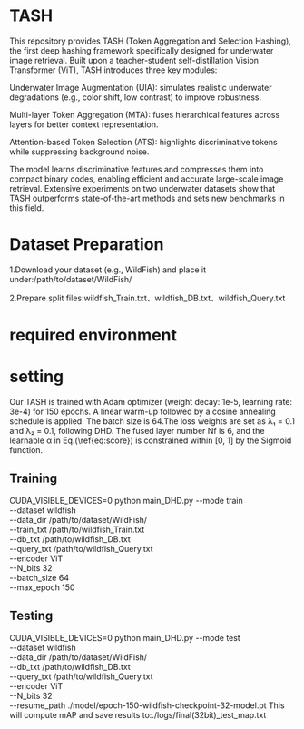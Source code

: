 # TASH
This repository provides TASH (Token Aggregation and Selection Hashing), the first deep hashing framework specifically designed for underwater image retrieval.
Built upon a teacher-student self-distillation Vision Transformer (ViT), TASH introduces three key modules:

Underwater Image Augmentation (UIA): simulates realistic underwater degradations (e.g., color shift, low contrast) to improve robustness.

Multi-layer Token Aggregation (MTA): fuses hierarchical features across layers for better context representation.

Attention-based Token Selection (ATS): highlights discriminative tokens while suppressing background noise.

The model learns discriminative features and compresses them into compact binary codes, enabling efficient and accurate large-scale image retrieval. Extensive experiments on two underwater datasets show that TASH outperforms state-of-the-art methods and sets new benchmarks in this field.

# Dataset Preparation
1.Download your dataset (e.g., WildFish) and place it under:/path/to/dataset/WildFish/

2.Prepare split files:wildfish_Train.txt、wildfish_DB.txt、wildfish_Query.txt

# required environment

# setting
Our TASH is trained with Adam optimizer (weight decay: 1e-5, learning rate: 3e-4) for 150 epochs. A linear warm-up followed by a cosine annealing schedule is applied. The batch size is 64.The loss weights are set as  λ₁ = 0.1 and λ₂ = 0.1, following DHD. The fused layer number Nf is 6, and the learnable α in Eq.(\ref{eq:score}) is constrained within [0, 1] by the Sigmoid function.

## Training
CUDA_VISIBLE_DEVICES=0 python main_DHD.py --mode train \
    --dataset wildfish \
    --data_dir /path/to/dataset/WildFish/ \
    --train_txt /path/to/wildfish_Train.txt \
    --db_txt /path/to/wildfish_DB.txt \
    --query_txt /path/to/wildfish_Query.txt \
    --encoder ViT \
    --N_bits 32 \
    --batch_size 64 \
    --max_epoch 150

## Testing
CUDA_VISIBLE_DEVICES=0 python main_DHD.py --mode test \
    --dataset wildfish \
    --data_dir /path/to/dataset/WildFish/ \
    --db_txt /path/to/wildfish_DB.txt \
    --query_txt /path/to/wildfish_Query.txt \
    --encoder ViT \
    --N_bits 32 \
    --resume_path ./model/epoch-150-wildfish-checkpoint-32-model.pt
This will compute mAP and save results to:./logs/final(32bit)_test_map.txt
